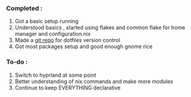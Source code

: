 ### Completed :
1. Got a basic setup running
2. Understood basics , started using flakes and common flake for home manager and configuration.nix
3. Made a [git repo](https://github.com/Vescron/nixdotfiles) for dotfiles version control
4. Got most packages setup and good enough gnome rice
### To-do :
1. Switch to hyprland at some point
2. Better understanding of nix commands and make more modules
3. Continue to keep EVERYTHING declarative

